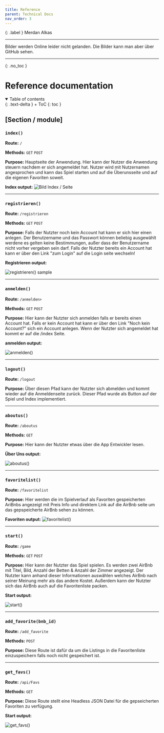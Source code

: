 ```yaml
---
title: Reference
parent: Technical Docs
nav_order: 3
---
```


{: .label }
Merdan Alkas

---
Bilder werden Online leider nicht gelanden. Die Bilder kann man aber über GitHub sehen.

---

{: .no_toc }
# Reference documentation

<details open markdown="block">
{: .text-delta }
<summary>Table of contents</summary>
+ ToC
{: toc }
</details>

## [Section / module]

### `index()`

**Route:** `/`

**Methods:** `GET` `POST`

**Purpose:** Hauptseite der Anwendung. Hier kann der Nutzer die Anwendung steuern nachdem er sich angemeldet hat. Nutzer wird mit Nutzernamen angesprochen und kann das Spiel starten und auf die Überunsseite und auf die eigenen Favoriten soweit. 


**Index output:**
![Bild Index / Seite](/docs/images/bild1.png)

---


### `registrieren()`

**Route:** `/registrieren`

**Methods:** `GET` `POST`

**Purpose:** Falls der Nutzter noch kein Account hat kann er sich hier einen anlegen. Der Benutzername und das Passwort können beliebig ausgewählt werdene es gelten keine Bestimmungen, außer dass der Benutzername nicht vorher vergeben sein darf. Falls der Nutzter bereits ein Account hat kann er über den Link "zum Login" auf die Login seite wechseln!

**Registrieren output:**

![registrieren() sample](/docs/images/registrieren.png)

---

### `anmelden()`

**Route:** `/anmelden>`

**Methods:** `GET` `POST`

**Purpose:** Hier kann der Nutzter sich anmelden falls er bereits einen Account hat. Falls er kein Account hat kann er über den Link "Noch kein Account?" sich ein Account anlegen. Wenn der Nutzter sich angemeldet hat kommt er auf die /index Seite.

**anmelden output:**

![anmelden()](/docs/images/anmelden.png)

---


### `logout()`

**Route:** `/logout`

**Purpose:** Über diesen Pfad kann der Nutzter sich abmelden und kommt wieder auf die Anmeldenseite zurück. Dieser Pfad wurde als Button auf der Spiel und Index implementiert.

---

### `aboutus()`

**Route:** `/aboutus`

**Methods:** `GET`

**Purpose:** Hier kann der Nutzter etwas über die App Entwickler lesen. 

**Über Uns output:**

![aboutus()](/docs/images/aboutus.png)

---

### `favoritelist()`

**Route:** `/favoritelist`

**Purpose:** Hier werden die im Spielverlauf als Favoriten gespeicherten AriBnbs angezeigt mit Preis Info und direktem Link auf die AirBnb seite um das gepspeicherte AirBnb sehen zu können.

**Favoriten output:**
![favoritelist()](/docs/images/favoriten.png)

---


### `start()`

**Route:** `/game`

**Methods:** `GET` `POST`

**Purpose:** Hier kann der Nutzter das Spiel spielen. Es werden zwei AirBnb mit Titel, Bild, Anzahl der Betten & Anzahl der Zimmer angezeigt. Der Nutzter kann anhand dieser Informationen auswählen welches AirBnb nach seiner Meinung mehr als das andere Kostet. Außerdem kann der Nutzter sich das AirBnb auch auf die Favoritenliste packen.

**Start output:**

![start()](/docs/images/start_game.png)

---

### `add_favorite(bnb_id)`

**Route:** `/add_favorite`

**Methods:** `POST`

**Purpose:** Diese Route ist dafür da um die Listings in die Favoritenliste einzuspeichern falls noch nicht gespeichert ist.

---

### `get_favs()`

**Route:** `/api/Favs`

**Methods:** `GET` 

**Purpose:** Diese Route stellt eine Headless JSON Datei für die gepseicherten Favoriten zu verfügung. 

**Start output:**

![get_favs()](/docs/images/JSON.png)